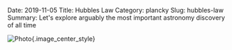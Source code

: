 Date: 2019-11-05
Title: Hubbles Law
Category: plancky
Slug: hubbles-law
Summary: Let's explore arguably the most important astronomy discovery of all time

![Photo]({attach}/assets/plancky/2019/hubbles-law.png){.image_center_style}